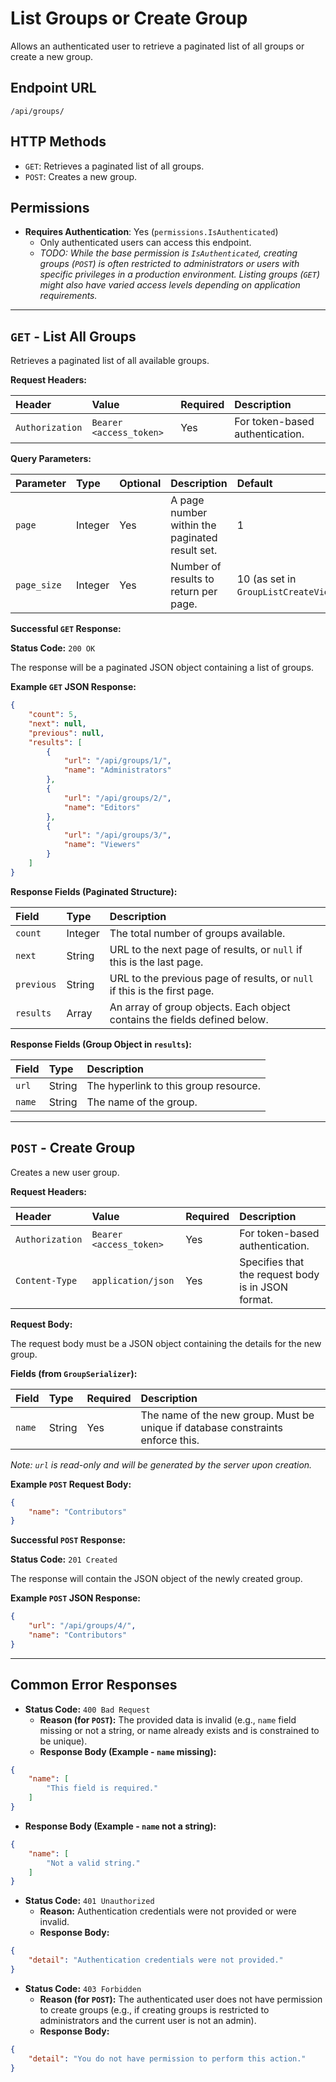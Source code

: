 # List Groups or Create Group

Allows an authenticated user to retrieve a paginated list of all groups or create a new group.

## Endpoint URL

`/api/groups/`

## HTTP Methods

* `GET`: Retrieves a paginated list of all groups.
* `POST`: Creates a new group.

## Permissions

* **Requires Authentication**: Yes (`permissions.IsAuthenticated`)
  * Only authenticated users can access this endpoint.
  * *TODO: While the base permission is `IsAuthenticated`, creating groups (`POST`) is often restricted to administrators or users with specific privileges in a production environment. Listing groups (`GET`) might also have varied access levels depending on application requirements.*

---

## `GET` - List All Groups

Retrieves a paginated list of all available groups.

**Request Headers:**

| Header        | Value                 | Required | Description                                     |
| :------------ | :-------------------- | :------- | :---------------------------------------------- |
| `Authorization` | `Bearer <access_token>` | Yes      | For token-based authentication.                 |

**Query Parameters:**

| Parameter | Type    | Optional | Description                                      | Default |
| :-------- | :------ | :------- | :----------------------------------------------- | :------ |
| `page`    | Integer | Yes      | A page number within the paginated result set.   | 1       |
| `page_size`| Integer | Yes      | Number of results to return per page.           | 10 (as set in `GroupListCreateView`) |

**Successful `GET` Response:**

**Status Code:** `200 OK`

The response will be a paginated JSON object containing a list of groups.

**Example `GET` JSON Response:**

```json
{
    "count": 5,
    "next": null,
    "previous": null,
    "results": [
        {
            "url": "/api/groups/1/",
            "name": "Administrators"
        },
        {
            "url": "/api/groups/2/",
            "name": "Editors"
        },
        {
            "url": "/api/groups/3/",
            "name": "Viewers"
        }
    ]
}
```

**Response Fields (Paginated Structure):**

| Field      | Type   | Description                                                                  |
| :--------- | :----- | :--------------------------------------------------------------------------- |
| `count`    | Integer| The total number of groups available.                                        |
| `next`     | String | URL to the next page of results, or `null` if this is the last page.         |
| `previous` | String | URL to the previous page of results, or `null` if this is the first page.    |
| `results`  | Array  | An array of group objects. Each object contains the fields defined below.    |

**Response Fields (Group Object in `results`):**

| Field | Type   | Description                        |
| :---- | :----- | :--------------------------------- |
| `url` | String | The hyperlink to this group resource. |
| `name`| String | The name of the group.             |

---

## `POST` - Create Group

Creates a new user group.

**Request Headers:**

| Header        | Value                 | Required | Description                                       |
| :------------ | :-------------------- | :------- | :------------------------------------------------ |
| `Authorization` | `Bearer <access_token>` | Yes      | For token-based authentication.                   |
| `Content-Type`  | `application/json`    | Yes      | Specifies that the request body is in JSON format. |

**Request Body:**

The request body must be a JSON object containing the details for the new group.

**Fields (from `GroupSerializer`):**

| Field | Type   | Required | Description             |
| :---- | :----- | :------- | :---------------------- |
| `name`| String | Yes      | The name of the new group. Must be unique if database constraints enforce this. |

*Note: `url` is read-only and will be generated by the server upon creation.*

**Example `POST` Request Body:**

```json
{
    "name": "Contributors"
}
```

**Successful `POST` Response:**

**Status Code:** `201 Created`

The response will contain the JSON object of the newly created group.

**Example `POST` JSON Response:**

```json
{
    "url": "/api/groups/4/",
    "name": "Contributors"
}
```

---

## Common Error Responses

* **Status Code:** `400 Bad Request`
  * **Reason (for `POST`):** The provided data is invalid (e.g., `name` field missing or not a string, or name already exists and is constrained to be unique).
  * **Response Body (Example - `name` missing):**

```json
{
    "name": [
        "This field is required."
    ]
}
```

  * **Response Body (Example - `name` not a string):**
```json
{
    "name": [
        "Not a valid string."
    ]
}
```

* **Status Code:** `401 Unauthorized`
  * **Reason:** Authentication credentials were not provided or were invalid.
  * **Response Body:**

```json
{
    "detail": "Authentication credentials were not provided."
}
```

* **Status Code:** `403 Forbidden`
  * **Reason (for `POST`):** The authenticated user does not have permission to create groups (e.g., if creating groups is restricted to administrators and the current user is not an admin).
  * **Response Body:**

```json
{
    "detail": "You do not have permission to perform this action."
}
```
